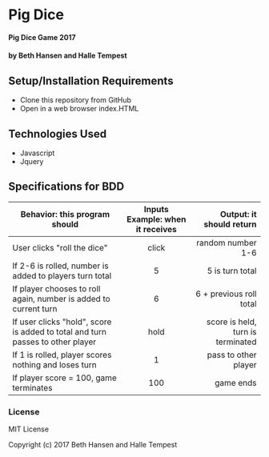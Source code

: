 # Pig Dice

#### Pig Dice Game 2017

#### by Beth Hansen and Halle Tempest

## Setup/Installation Requirements

* Clone this repository from GitHub
* Open in a web browser index.HTML

## Technologies Used

* Javascript
* Jquery

## Specifications for BDD
| Behavior: this program should| Inputs Example: when it receives | Output: it should return|
|------------------|:-------------:|------:|
|User clicks "roll the dice"|click|random number 1-6|
|If 2-6 is rolled, number is added to players turn total |5|5  is turn total|
|If player chooses to roll again, number is added to current turn|6|6 + previous roll total|
|If user clicks "hold", score is added to total and turn passes to other player|hold|score is held, turn is terminated|
|If 1 is rolled, player scores nothing and loses turn|1|pass to other player|
|If player score = 100, game terminates|100|game ends|


### License

MIT License

Copyright (c) 2017 Beth Hansen and Halle Tempest
